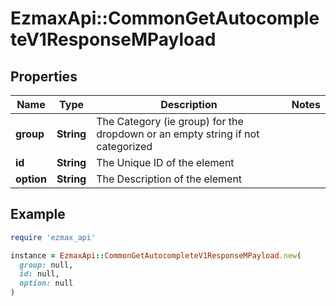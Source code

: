 # EzmaxApi::CommonGetAutocompleteV1ResponseMPayload

## Properties

| Name | Type | Description | Notes |
| ---- | ---- | ----------- | ----- |
| **group** | **String** | The Category (ie group) for the dropdown or an empty string if not categorized |  |
| **id** | **String** | The Unique ID of the element |  |
| **option** | **String** | The Description of the element |  |

## Example

```ruby
require 'ezmax_api'

instance = EzmaxApi::CommonGetAutocompleteV1ResponseMPayload.new(
  group: null,
  id: null,
  option: null
)
```

